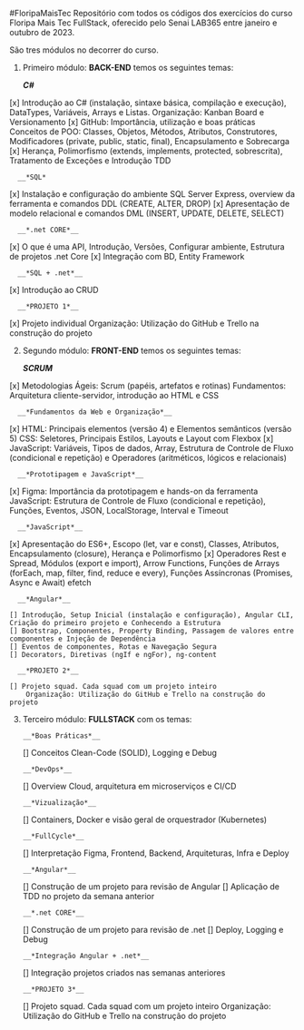#FloripaMaisTec
Repositório com todos os códigos dos exercícios do curso Floripa Mais Tec FullStack, oferecido pelo Senai LAB365 entre janeiro e outubro de 2023.

São tres módulos no decorrer do curso.

1. Primeiro módulo: **BACK-END** temos os seguintes temas:

      __*C#*__
      
  [x] Introdução ao C# (instalação, sintaxe básica, compilação e execução), DataTypes, Variáveis, Arrays e Listas. 
      Organização: Kanban Board e Versionamento
  [x] GitHub: Importância, utilização e boas práticas
      Conceitos de POO: Classes, Objetos, Métodos, Atributos, Construtores, Modificadores (private, public, static, final), Encapsulamento e Sobrecarga
  [x] Herança, Polimorfismo (extends, implements, protected, sobrescrita), Tratamento de Exceções e 
      Introdução TDD
      
      __*SQL*
      
  [x] Instalação e configuração do ambiente SQL Server Express, overview da ferramenta e comandos DDL (CREATE, ALTER, DROP)
  [x] Apresentação de modelo relacional e comandos DML (INSERT, UPDATE, DELETE, SELECT)

      __*.net CORE*__
      
  [x] O que é uma API, Introdução, Versões, Configurar ambiente, Estrutura de projetos .net Core
  [x] Integração com BD, Entity Framework

      __*SQL + .net*__
      
  [x] Introdução ao CRUD
  
      __*PROJETO 1*__
  [x] Projeto individual
      Organização: Utilização do GitHub e Trello na construção do projeto

  
2. Segundo módulo: **FRONT-END** temos os seguintes temas:

     __*SCRUM*__
     
  [x] Metodologias Ágeis: Scrum (papéis, artefatos e rotinas)
      Fundamentos: Arquitetura cliente-servidor, introdução ao HTML e CSS
      
      __*Fundamentos da Web e Organização*__
      
  [x] HTML: Principais elementos (versão 4) e Elementos semânticos (versão 5)
      CSS: Seletores, Principais Estilos, Layouts e Layout com Flexbox
  [x] JavaScript: Variáveis, Tipos de dados, Array, Estrutura de Controle de Fluxo (condicional e repetição) e Operadores (aritméticos, lógicos e relacionais)
  
      __*Prototipagem e JavaScript*__
      
   [x] Figma: Importância da prototipagem e hands-on da ferramenta
        JavaScript: Estrutura de Controle de Fluxo (condicional e repetição), Funções, Eventos, JSON, LocalStorage, Interval e Timeout

      __*JavaScript*__
      
   [x] Apresentação do ES6+, Escopo (let, var e const), Classes, Atributos, Encapsulamento (closure), Herança e Polimorfismo
   [x] Operadores Rest e Spread, Módulos (export e import), Arrow Functions, Funções de Arrays (forEach, map, filter, find, reduce e every), Funções Assíncronas (Promises, Async e Await)           efetch
   
      __*Angular*__
      
    [] Introdução, Setup Inicial (instalação e configuração), Angular CLI, Criação do primeiro projeto e Conhecendo a Estrutura
    [] Bootstrap, Componentes, Property Binding, Passagem de valores entre componentes e Injeção de Dependência
    [] Eventos de componentes, Rotas e Navegação Segura
    [] Decorators, Diretivas (ngIf e ngFor), ng-content

      __*PROJETO 2*__
      
    [] Projeto squad. Cada squad com um projeto inteiro
        Organização: Utilização do GitHub e Trello na construção do projeto
        
        
3. Terceiro módulo: **FULLSTACK** com os temas:

       __*Boas Práticas*__
       
     [] Conceitos Clean-Code (SOLID), Logging e Debug
     
       __*DevOps*__
       
     [] Overview Cloud, arquitetura em microserviços e CI/CD
     
       __*Vizualização*__
       
     [] Containers, Docker e visão geral de orquestrador (Kubernetes)
     
       __*FullCycle*__
       
     [] Interpretação Figma, Frontend, Backend, Arquiteturas, Infra e Deploy
     
       __*Angular*__
       
     [] Construção de um projeto para revisão de Angular
     [] Aplicação de TDD no projeto da semana anterior
     
       __*.net CORE*__
       
     [] Construção de um projeto para revisão de .net
     [] Deploy, Logging e Debug

       __*Integração Angular + .net*__
       
     [] Integração projetos criados nas semanas anteriores

       __*PROJETO 3*__
       
     [] Projeto squad. Cada squad com um projeto inteiro
        Organização: Utilização do GitHub e Trello na construção do projeto
